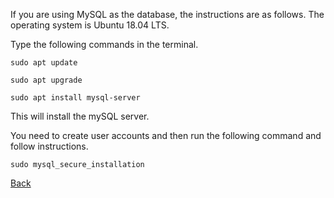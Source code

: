If you are using MySQL as the database, the instructions are as follows. The operating system is Ubuntu 18.04 LTS.

Type the following commands in the terminal.


`sudo apt update`

`sudo apt upgrade`

`sudo apt install mysql-server`

This will install the mySQL server. 

You need to create user accounts and then run the following command and follow instructions.

`sudo mysql_secure_installation`


[Back](https://github.com/hmislk/hmis/wiki)
